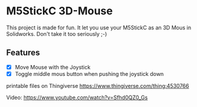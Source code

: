 # M5StickC 3D-Mouse

This project is made for fun. It let you use your M5StickC as an 3D Mous in Solidworks. Don't take it too seriously ;-)

## Features

 - [x] Move Mouse with the Joystick
 - [x] Toggle middle mous button when pushing the joystick down
 
 printable files on Thingiverse
 https://www.thingiverse.com/thing:4530766
 
 Video:
 https://www.youtube.com/watch?v=Sfhd0QZ0_Gs
